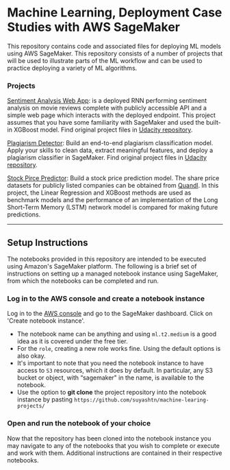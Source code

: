 # Machine Learning, Deployment Case Studies with AWS SageMaker

This repository contains code and associated files for deploying ML models using AWS SageMaker. This repository consists of a number of projects that will be used to illustrate parts of the ML workflow and can be used to practice deploying a variety of ML algorithms.

### Projects

[Sentiment Analysis Web App](https://github.com/suyashtn/machine-learing-projects/tree/master/Deploy_Sentiment_Analysis_Model): is a deployed RNN performing sentiment analysis on movie reviews complete with publicly accessible API and a simple web page which interacts with the deployed endpoint. This project assumes that you have some familiarity with SageMaker and used the built-in XGBoost model. Find original project files in [Udacity repository](https://github.com/udacity/sagemaker-deployment/tree/master/Project).


[Plagiarism Detector](https://github.com/suyashtn/machine-learing-projects/tree/master/Project_Plagiarism_Detection): Build an end-to-end plagiarism classification model. Apply your skills to clean data, extract meaningful features, and deploy a plagiarism classifier in SageMaker. Find original project files in [Udacity repository](https://github.com/udacity/ML_SageMaker_Studies/tree/master/Project_Plagiarism_Detection).


[Stock Pirce Predictor](https://github.com/suyashtn/machine-learing-projects/tree/master/Predict_Stock_Prices): Build a stock price prediction model. The share price datasets for publicly listed companies can be obtained from [Quandl](https://www.quandl.com). In this project, the Linear Regression and XGBoost methods are used as benchmark models and the performance of an implementation of the Long Short-Term Memory (LSTM) network model is compared for making future predictions.

---

## Setup Instructions

The notebooks provided in this repository are intended to be executed using Amazon's SageMaker platform. The following is a brief set of instructions on setting up a managed notebook instance using SageMaker, from which the notebooks can be completed and run.

### Log in to the AWS console and create a notebook instance

Log in to the [AWS console](https://console.aws.amazon.com) and go to the SageMaker dashboard. Click on 'Create notebook instance'.
* The notebook name can be anything and using `ml.t2.medium` is a good idea as it is covered under the free tier.
* For the `role`, creating a new role works fine. Using the default options is also okay.
* It's important to note that you need the notebook instance to have access to `S3` resources, which it does by default. In particular, any S3 bucket or object, with “sagemaker" in the name, is available to the notebook.
* Use the option to **git clone** the project repository into the notebook instance by pasting `https://github.com/suyashtn/machine-learing-projects/`

### Open and run the notebook of your choice

Now that the repository has been cloned into the notebook instance you may navigate to any of the notebooks that you wish to complete or execute and work with them. Additional instructions are contained in their respective notebooks.
